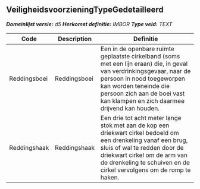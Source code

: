 ﻿## VeiligheidsvoorzieningTypeGedetailleerd

*__Domeinlijst versie:__ d5*
*__Herkomst definitie:__ IMBOR*
*__Type veld:__ TEXT*

|__Code__ |__Description__ |__Definitie__	|
|	---	|	---	|   ---	| 
| Reddingsboei | Reddingsboei | Een in de openbare ruimte geplaatste cirkelband (soms met een lijn eraan) die, in geval van verdrinkingsgevaar, naar de persoon in nood toegeworpen kan worden teneinde die persoon zich aan de boei vast kan klampen en zich daarmee drijvend kan houden. |
| Reddingshaak | Reddingshaak | Een drie tot acht meter lange stok met aan de kop een driekwart cirkel bedoeld om een drenkeling vanaf een brug, sluis of wal te redden door de driekwart cirkel om de arm van de drenkeling te schuiven en de cirkel vervolgens om de romp te haken. |
